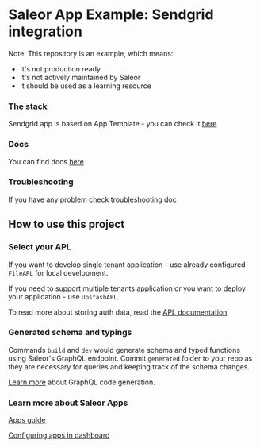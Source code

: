 # Saleor App Example: Sendgrid integration

Note: This repository is an example, which means:

* It's not production ready
* It's not actively maintained by Saleor
* It should be used as a learning resource

### The stack

Sendgrid app is based on App Template - you can check it [here](https://github.com/saleor/saleor-app-template)

### Docs

You can find docs [here](./docs/sendgrid.md)


### Troubleshooting

If you have any problem check [troubleshooting doc](./docs/troubleshooting.md)

## How to use this project

### Select your APL

If you want to develop single tenant application - use already configured `FileAPL` for local development.

If you need to support multiple tenants application or you want to deploy your application - use `UpstashAPL`.

To read more about storing auth data, read the [APL documentation](https://github.com/saleor/saleor-app-sdk/blob/main/docs/apl.md)


### Generated schema and typings

Commands `build` and `dev` would generate schema and typed functions using Saleor's GraphQL endpoint. Commit `generated` folder to your repo as they are necessary for queries and keeping track of the schema changes.

[Learn more](https://www.graphql-code-generator.com/) about GraphQL code generation.

### Learn more about Saleor Apps

[Apps guide](https://docs.saleor.io/docs/3.x/developer/extending/apps/key-concepts)

[Configuring apps in dashboard](https://docs.saleor.io/docs/3.x/dashboard/apps)
